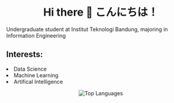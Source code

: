 <h1 align="center">
 Hi there 👋 こんにちは！
</h1>
<p>Undergraduate student at Institut Teknologi Bandung, majoring in Information Engineering</p>
<div><h2>Interests:</h2>
<li>
 Data Science
</li>
<li>Machine Learning</li>
<li>Artifical Intelligence</li></div>

<p align="center">
  <img src="https://github-readme-stats.vercel.app/api/top-langs/?username=kirisame-ame&layout=compact&hide=jupyter%20notebook" alt="Top Languages" />
</p>
